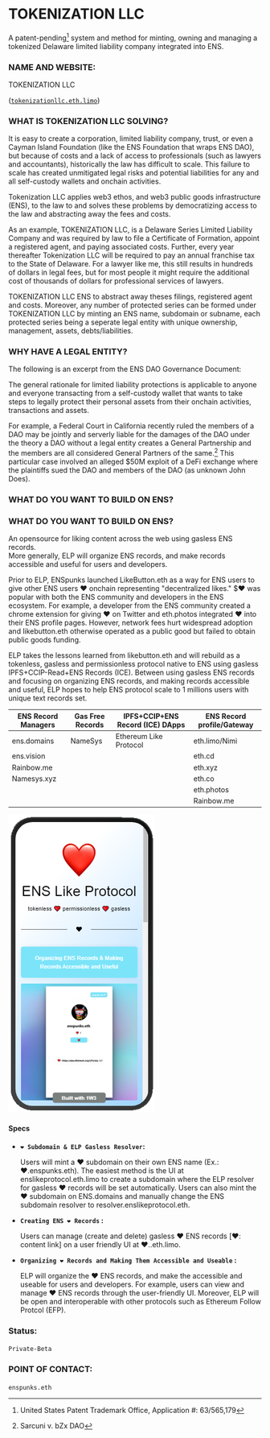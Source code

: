 # TOKENIZATION LLC

A patent-pending[^1] system and method for minting, owning and managing a tokenized Delaware limited liability company integrated into ENS.

### NAME AND WEBSITE:

TOKENIZATION LLC

([`tokenizationllc.eth.limo`]([https://enslikeprotocol.eth.limo](https://app.webhash.com/Links/tokenization)))

### WHAT IS TOKENIZATION LLC SOLVING?

It is easy to create a corporation, limited liability company, trust, or even a Cayman Island Foundation (like the ENS Foundation that wraps ENS DAO), but because of costs and a lack of access to professionals (such as lawyers and accountants), historically the law has difficult to scale.  This failure to scale has created unmitigated legal risks and potential liabilities for any and all self-custody wallets and onchain activities. 

Tokenization LLC applies web3 ethos, and web3 public goods infrastructure (ENS), to the law to and solves these problems by democratizing access to the law and abstracting away the fees and costs.

As an example, TOKENIZATION LLC, is a Delaware Series Limited Liability Company and was required by law to file a Certificate of Formation, appoint a registered agent, and paying associated costs.  Further, every year thereafter Tokenization LLC will be required to pay an annual franchise tax to the State of Delaware.  For a lawyer like me, this still results in hundreds of dollars in legal fees, but for most people it might require the additional cost of thousands of dollars for professional services of lawyers.

TOKENIZATION LLC  ENS to abstract away theses filings, registered agent and costs.  Moreover, any number of protected series can be formed under TOKENIZATION LLC by minting an ENS name, subdomain or subname, each protected series being a seperate legal entity with unique ownership, management, assets, debts/liabilities.   

### WHY HAVE A LEGAL ENTITY?

The following is an excerpt from the ENS DAO Governance Document:


The general rationale for limited liability protections is applicable to anyone and everyone transacting from a self-custody wallet that wants to take steps to legally protect their personal assets from their onchain activities, transactions and assets.  

For example, a Federal Court in California recently ruled the members of a DAO may be jointly and serverly liable for the damages of the DAO under the theory a DAO without a legal entity creates a General Partnership and the members are all considered General Partners of the same.[^2]  This particular case involved an alleged $50M exploit of a DeFi exchange where the plaintiffs sued the DAO and members of the DAO (as unknown John Does).

### WHAT DO YOU WANT TO BUILD ON ENS?




### WHAT DO YOU WANT TO BUILD ON ENS?

An opensource for liking content across the web using gasless ENS records.  
More generally, ELP will organize ENS records, and make records accessible 
and useful for users and developers.

Prior to ELP, ENSpunks launched LikeButton.eth as a way for ENS users to give other ENS users ❤️ onchain representing "decentralized likes." $❤️ was popular with both the ENS community and developers in the ENS ecosystem.  For example, a developer from the ENS community created a chrome extension for giving ❤️ on Twitter and eth.photos integrated ❤️ into their ENS profile pages.  However, network fees hurt widespread adoption and likebutton.eth otherwise operated as a public good but failed to obtain public goods funding. 

ELP takes the lessons learned from likebutton.eth and will rebuild as a tokenless, gasless and permissionless protocol native to ENS using gasless IPFS+CCIP-Read+ENS Records (ICE).  Between using gasless ENS records and focusing on organizing ENS records, and making records accessible and useful, ELP hopes to help ENS protocol scale to 1 millions users with unique text records set. 

| ENS Record Managers      | Gas Free Records | IPFS+CCIP+ENS Record (ICE) DApps      | ENS Record profile/Gateway|
| ----------- | ----------- | ----------- | ----------- |
| ens.domains      | NameSys       | Ethereum Like Protocol      | eth.limo/Nimi      |
| ens.vision   |       |     | eth.cd       |
| Rainbow.me     |        |       | eth.xyz       |
| Namesys.xyz   |         |       | eth.co       |
|      |        |       | eth.photos       |
|   |       |       | Rainbow.me       |

![ELP Homepage](https://raw.githubusercontent.com/ENSpunks/ENSLikeProtocol/main/iphone%20homepage%20(github).png)


#### Specs 

- **`❤️ Subdomain & ELP Gasless Resolver`:** 
   
   Users will mint a ❤️ subdomain on their own ENS name (Ex.: ❤️.enspunks.eth).  The easiest method is the UI at enslikeprotocol.eth.limo to create a subdomain where the ELP resolver for gasless ❤️ records will be set automatically.  Users can also mint the ❤️ subdomain on ENS.domains and manually change the ENS subdomain resolver to resolver.enslikeprotocol.eth.  

- **`Creating ENS ❤️ Records` :**  

   Users can manage (create and delete) gasless ❤️ ENS records [❤️: content link]  on a user friendly UI at ❤️.<user>.eth.limo. 

- **`Organizing ❤️ Records and Making Them Accessible and Useable` :**

  ELP will organize the ❤️ ENS records, and make the accessible and useable for users and developers. For example, users can view and manage ❤️ ENS records through the user-friendly UI.  Moreover, ELP will be open and interoperable with other protocols such as Ethereum Follow Protcol (EFP).  

### Status:

`Private-Beta` 

### POINT OF CONTACT:

`enspunks.eth` 

[^1]: United States Patent Trademark Office, Application #: 63/565,179

[^2]: Sarcuni v. bZx DAO
